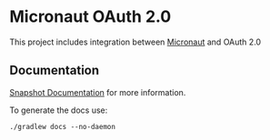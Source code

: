 # Micronaut OAuth 2.0

This project includes integration between [Micronaut](http://micronaut.io) and OAuth 2.0

## Documentation

[Snapshot Documentation](https://micronaut-projects.github.io/micronaut-oauth2/snapshot/guide/index.html) for more information.

To generate the docs use: 

`./gradlew docs --no-daemon`
